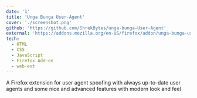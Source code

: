 ```yaml
---
date: '1'
title: 'Unga Bunga User-Agent'
cover: './screenshot.png'
github: 'https://github.com/ShrekBytes/unga-bunga-User-Agent'
external: 'https://addons.mozilla.org/en-US/firefox/addon/unga-bunga-user-agent/'
tech:
  - HTML
  - CSS
  - JavaScript
  - Firefox Add-on
  - web-ext
---
```


A Firefox extension for user agent spoofing with always up-to-date user agents and some nice and advanced features with modern look and feel
